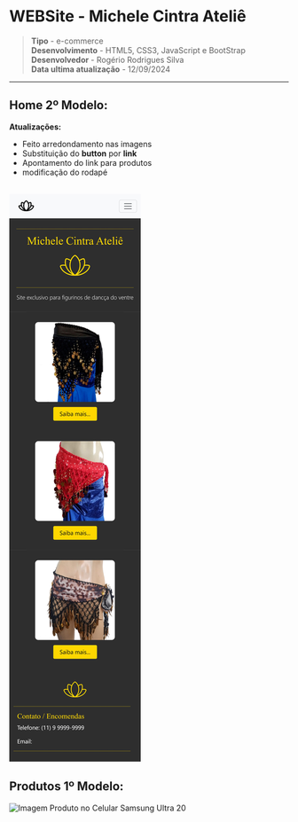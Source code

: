 # WEBSite - Michele Cintra Ateliê
 >**Tipo** -  e-commerce <br>
 >**Desenvolvimento** - HTML5, CSS3, JavaScript e BootStrap <br>
 >**Desenvolvedor** - Rogério Rodrigues Silva <br>
 >**Data ultima atualização** - 12/09/2024 <br> 

***

## Home 2º Modelo:

**Atualizações:**
 * Feito arredondamento nas imagens
 * Substituição do **button** por **link**
 * Apontamento do link para produtos
 * modificação do rodapé 
 <br><br>

![Imagem Home no Celular Samsung Ultra 20](img/Home-WebSite%202(Samsung%20Galaxy%20S20%20Ultra).jpg)


## Produtos 1º Modelo:

![Imagem Produto no Celular Samsung Ultra 20](img/page_produtos.html(Samsung%20Galaxy%20S20%20Ultra).png)
